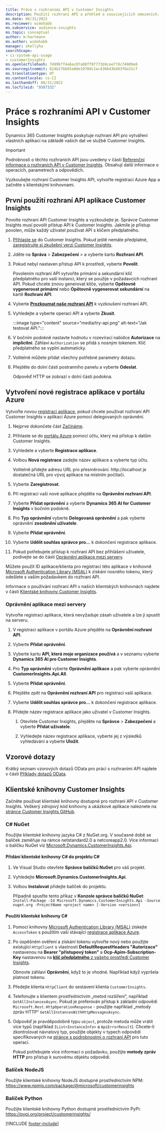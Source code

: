 ```yaml
---
title: Práce s rozhraními API v Customer Insights
description: Použití rozhraní API a přehled o souvisejících omezeních.
ms.date: 08/31/2022
ms.reviewer: wimohabb
ms.subservice: audience-insights
ms.topic: conceptual
author: m-hartmann
ms.author: wimohabb
manager: shellyha
searchScope:
- ci-system-api-usage
- customerInsights
ms.openlocfilehash: f499bff4a6ac07a88ff0f773b9cee77dc74989e8
ms.sourcegitcommit: 624b27bb65a0de1970dc1ac436643b493f0a31cf
ms.translationtype: HT
ms.contentlocale: cs-CZ
ms.lasthandoff: 08/31/2022
ms.locfileid: "9387332"
---
```

# <a name="work-with-customer-insights-apis"></a>Práce s rozhraními API v Customer Insights

Dynamics 365 Customer Insights poskytuje rozhraní API pro vytváření vlastních aplikací na základě vašich dat ve službě Customer Insights.

> [!IMPORTANT]
> Podrobnosti o těchto rozhraních API jsou uvedeny v části [Referenční informace o rozhraních API v Customer Insights](https://developer.ci.ai.dynamics.com/api-details#api=CustomerInsights). Obsahují další informace o operacích, parametrech a odpovědích.

Vyzkoušejte rozhraní Customer Insights API, vytvořte registraci Azure App a začněte s klientskými knihovnami.

## <a name="get-started-trying-the-customer-insights-apis"></a>První použití rozhraní API aplikace Customer Insights

Povolte rozhraní API Customer Insights a vyzkoušejte je. Správce Customer Insights musí povolit přístup API k Customer Insights. Jakmile je přístup povolen, může každý uživatel používat API s klíčem předplatného.

1. [Přihlaste se](https://home.ci.ai.dynamics.com) do Customer Insights. Pokud ještě nemáte předplatné, [zaregistrujte si zkušební verzi Customer Insights](https://aka.ms/tryci).

1. Jděte na **Správa** > **Zabezpečení** > a vyberte kartu **Rozhraní API**.

1. Pokud nebyl nastaven přístup API k prostředí, vyberte **Povolit**.

   Povolením rozhraní API vytvoříte primární a sekundární klíč předplatného pro vaši instanci, který se použije v požadavcích rozhraní API. Pokud chcete znovu generovat klíče, vyberte **Opětovně vygenerovat primární** nebo **Opětovně vygenerovat sekundární** na kartě **Rozhraní API**.

1. Vyberte [**Prozkoumat naše rozhraní API**](https://developer.ci.ai.dynamics.com/api-details#api=CustomerInsights&operation=Get-all-instances) k vyzkoušení rozhraní API.

1. Vyhledejte a vyberte operaci API a vyberte **Zkusit**.

   :::image type="content" source="media/try-api.png" alt-text="Jak testovat API.":::

1. V bočním podokně nastavte hodnotu v rozevírací nabídce **Autorizace** na **implicitní**. Záhlaví `Authorization` se přidá s nosným tokenem. Klíč předplatného se vyplní automaticky.
  
1. Volitelně můžete přidat všechny potřebné parametry dotazu.

1. Přejděte do dolní části postranního panelu a vyberte **Odeslat**.

   Odpověď HTTP se zobrazí v dolní části podokna.

## <a name="create-a-new-app-registration-in-the-azure-portal"></a>Vytvoření nové registrace aplikace v portálu Azure

Vytvořte novou [registraci aplikace](/graph/auth-register-app-v2), pokud chcete používat rozhraní API Customer Insights v aplikaci Azure pomocí delegovaných oprávnění.

1. Nejprve dokončete část [Začínáme](#get-started-trying-the-customer-insights-apis).

1. Přihlaste se do [portálu Azure](https://portal.azure.com) pomocí účtu, který má přístup k datům Customer Insights.

1. Vyhledete a vyberte **Registrace aplikace**.

1. Volbou **Nová registrace** zadejte název aplikace a vyberte typ účtu.

   Volitelně přidejte adresu URL pro přesměrování. http://localhost je dostatečná URL pro vývoj aplikace na místním počítači.

1. Vyberte **Zaregistrovat**.

1. Při registraci vaší nové aplikace přejděte na **Oprávnění rozhraní API**.

1. Vyberte **Přidat oprávnění** a vyberte **Dynamics 365 AI for Customer Insights** v bočním podokně.

1. Pro **Typ oprávnění** vyberte **Delegovaná oprávnění** a pak vyberte oprávnění **zosobnění uživatele**.

1. Vyberte **Přidat oprávnění**.

1. Vyberte **Udělit souhlas správce pro...** k dokončení registrace aplikace.

1. Pokud potřebujete přístup k rozhraní API bez přihlášení uživatele, podívejte se do části [Oprávnění aplikace mezi servery](#server-to-server-application-permissions).

Můžete použít ID aplikace/klienta pro registraci této aplikace v knihovně [Microsoft Authentication Library (MSAL)](/azure/active-directory/develop/msal-overview) k získání nosného tokenu, který odešlete s vaším požadavkem do rozhraní API.

<!-- :::image type="content" source="media/grant-admin-consent.gif" alt-text="How to grant admin consent."::: -->

Informace o používání rozhraní API v našich klientských knihovnách najdete v části [Klientské knihovny Customer Insights](#customer-insights-client-libraries).

### <a name="server-to-server-application-permissions"></a>Oprávnění aplikace mezi servery

Vytvořte registraci aplikace, která nevyžaduje zásah uživatele a lze ji spustit na serveru.

1. V registraci aplikace v portálu Azure přejděte na **Oprávnění rozhraní API**.

1. Vyberte **Přidat oprávnění**.

1. Vyberte kartu **API, která moje organizace používá** a v seznamu vyberte **Dynamics 365 AI pro Customer Insights**.

1. Pro **Typ oprávnění** vyberte **Oprávnění aplikace** a pak vyberte oprávnění **CustomerInsights.Api.All**.

1. Vyberte **Přidat oprávnění**.

1. Přejděte zpět na **Oprávnění rozhraní API** pro registraci vaší aplikace.

1. Vyberte **Udělit souhlas správce pro...** k dokončení registrace aplikace.

   <!--  :::image type="content" source="media/grant-admin-consent.gif" alt-text="How to grant admin consent."::: -->

1. Přidejte název registrace aplikace jako uživatel v Customer Insights.

   1. Otevřete Customer Insights, přejděte na **Správce** > **Zabezpečení** a vyberte **Přidat uživatele**.

   1. Vyhledejte název registrace aplikace, vyberte jej z výsledků vyhledávání a vyberte **Uložit**.

## <a name="sample-queries"></a>Vzorové dotazy

Krátký seznam vzorových dotazů OData pro práci s rozhraními API najdete v části [Příklady dotazů OData](odata-examples.md).

## <a name="customer-insights-client-libraries"></a>Klientské knihovny Customer Insights

Začněte používat klientské knihovny dostupné pro rozhraní API v Customer Insights. Veškerý zdrojový kód knihovny a ukázkové aplikace naleznete na [stránce Customer Insights GitHub](https://github.com/microsoft/Dynamics365-CustomerInsights-Client-Libraries).

### <a name="c-nuget"></a>C# NuGet

Použijte klientské knihovny jazyka C# z NuGet.org. V současné době se balíček zaměřuje na rámce netstandard2.0 a netcoreapp2.0. Více informací o balíčku NuGet viz [Microsoft.Dynamics.CustomerInsights.Api](https://www.nuget.org/packages/Microsoft.Dynamics.CustomerInsights.Api/).

#### <a name="add-the-c-client-library-to-a-c-project"></a>Přidání klientské knihovny C# do projektu C#

1. Ve Visual Studio otevřete **Správce balíčků NuGet** pro váš projekt.

1. Vyhledejte **Microsoft.Dynamics.CustomerInsights.Api**.

1. Volbou **Instalovat** přidejte balíček do projektu.

   Případně spusťte tento příkaz v **Konzole správce balíčků NuGet**: `Install-Package -Id Microsoft.Dynamics.CustomerInsights.Api -Source nuget.org -ProjectName <project name> [-Version <version>]`

   <!--  :::image type="content" source="media/visual-studio-nuget-package.gif" alt-text="Add NuGet package to Visual Studio project."::: -->

#### <a name="use-the-c-client-library"></a>Použití klientské knihovny C#

1. Pomocí knihovny [Microsoft Authentication Library (MSAL)](/azure/active-directory/develop/msal-overview) získejte `AccessToken` s použitím vaší stávající [registrace aplikace Azure](#create-a-new-app-registration-in-the-azure-portal).

1. Po úspěšném ověření a získání tokenu vytvořte nový nebo použijte existující `HttpClient` s vlastností **DefaultRequestHeaders "Autorizace"** nastavenou na **Bearer "přístupový token"** a **Ocp-Apim-Subscription-Key** nastavenou na [**klíč předplatného** z vašeho prostředí Customer Insights](#get-started-trying-the-customer-insights-apis).   

   Obnovte záhlaví **Oprávnění**, když to je vhodné. Například když vypršela platnost tokenu.

1. Předejte klienta `HttpClient` do sestavení klienta `CustomerInsights`.

   <!--   :::image type="content" source="media/httpclient-sample.png" alt-text="Sample of httpclient."::: -->

1. Telefonujte s klientem prostřednictvím „metod rozšíření“, například `GetAllInstancesAsync`. Pokud je preferován přístup k základní odpovědi `Microsoft.Rest.HttpOperationResponse` - použijte například „metody zpráv HTTP“ `GetAllInstancesWithHttpMessagesAsync`.

1. Odpověď je pravděpodobně typu `object`, protože metoda může vrátit více typů (například `IList<InstanceInfo>` a `ApiErrorResult`). Chcete-li zkontrolovat návratový typ, použijte objekty v typech odpovědí specifikovaných na [stránce s podrobnostmi o rozhraní API](https://developer.ci.ai.dynamics.com/api-details#api=CustomerInsights) pro tuto operaci.

   Pokud potřebujete více informací o požadavku, použijte **metody zpráv HTTP** pro přístup k surovému objektu odpovědi.

### <a name="nodejs-package"></a>Balíček NodeJS

Použijte klientské knihovny NodeJS dostupné prostřednictvím NPM: https://www.npmjs.com/package/@microsoft/customerinsights

### <a name="python-package"></a>Balíček Python

Použijte klientské knihovny Python dostupné prostřednictvím PyPi: https://pypi.org/project/customerinsights/

[!INCLUDE [footer-include](includes/footer-banner.md)]
